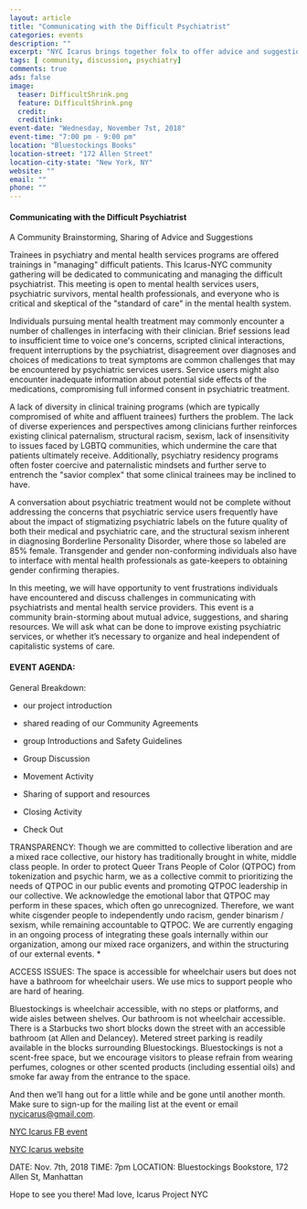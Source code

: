 ```yaml
---
layout: article
title: "Communicating with the Difficult Psychiatrist"
categories: events
description: ""
excerpt: "NYC Icarus brings together folx to offer advice and suggestions about communicating with psychiatrists"
tags: [ community, discussion, psychiatry]
comments: true
ads: false
image:
  teaser: DifficultShrink.png
  feature: DifficultShrink.png
  credit: 
  creditlink: 
event-date: "Wednesday, November 7st, 2018"
event-time: "7:00 pm - 9:00 pm"
location: "Bluestockings Books"
location-street: "172 Allen Street"
location-city-state: "New York, NY"
website: ""
email: ""
phone: ""
---
```


#### Communicating with the Difficult Psychiatrist

A Community Brainstorming, Sharing of Advice and Suggestions

Trainees in psychiatry and mental health services programs are offered trainings in "managing" difficult patients. This Icarus-NYC community gathering will be dedicated to communicating and managing the difficult psychiatrist. This meeting is open to mental health services users, psychiatric survivors, mental health professionals, and everyone who is critical and skeptical of the "standard of care" in the mental health system.

Individuals pursuing mental health treatment may commonly encounter a number of challenges in interfacing with their clinician. Brief sessions lead to insufficient time to voice one's concerns, scripted clinical interactions, frequent interruptions by the psychiatrist, disagreement over diagnoses and choices of medications to treat symptoms are common challenges that may be encountered by psychiatric services users. Service users might also encounter inadequate information about potential side effects of the medications, compromising full informed consent in psychiatric treatment.

A lack of diversity in clinical training programs (which are typically compromised of white and affluent trainees) furthers the problem. The lack of diverse experiences and perspectives among clinicians further reinforces existing clinical paternalism, structural racism, sexism, lack of insensitivity to issues faced by LGBTQ communities, which undermine the care that patients ultimately receive. Additionally, psychiatry residency programs often foster coercive and paternalistic mindsets and further serve to entrench the "savior complex" that some clinical trainees may be inclined to have.

A conversation about psychiatric treatment would not be complete without addressing the concerns that psychiatric service users frequently have about the impact of stigmatizing psychiatric labels on the future quality of both their medical and psychiatric care, and the structural sexism inherent in diagnosing Borderline Personality Disorder, where those so labeled are 85% female. Transgender and gender non-conforming individuals also have to interface with mental health professionals as gate-keepers to obtaining gender confirming therapies.

In this meeting, we will have opportunity to vent frustrations individuals have encountered and discuss challenges in communicating with psychiatrists and mental health service providers. This event is a community brain-storming about mutual advice, suggestions, and sharing resources. We will ask what can be done to improve existing psychiatric services, or whether it’s necessary to organize and heal independent of capitalistic systems of care.


#### EVENT AGENDA:

General Breakdown:

* our project introduction

* shared reading of our Community Agreements

* group Introductions and Safety Guidelines

* Group Discussion

* Movement Activity

* Sharing of support and resources

* Closing Activity

* Check Out


TRANSPARENCY:
Though we are committed to collective liberation and are a mixed race collective, our history has traditionally brought in white, middle class people. In order to protect Queer Trans People of Color (QTPOC) from tokenization and psychic harm, we as a collective commit to prioritizing the needs of QTPOC in our public events and promoting QTPOC leadership in our collective. We acknowledge the emotional labor that QTPOC may perform in these spaces, which often go unrecognized. Therefore, we want white cisgender people to independently undo racism, gender binarism / sexism, while remaining accountable to QTPOC. We are currently engaging in an ongoing process of integrating these goals internally within our organization, among our mixed race organizers, and within the structuring of our external events. *

ACCESS ISSUES: The space is accessible for wheelchair users but does not have a bathroom for wheelchair users. We use mics to support people who are hard of hearing.

Bluestockings is wheelchair accessible, with no steps or platforms, and wide aisles between shelves. Our bathroom is not wheelchair accessible. There is a Starbucks two short blocks down the street with an accessible bathroom (at Allen and Delancey). Metered street parking is readily available in the blocks surrounding Bluestockings. Bluestockings is not a scent-free space, but we encourage visitors to please refrain from wearing perfumes, colognes or other scented products (including essential oils) and smoke far away from the entrance to the space.

And then we’ll hang out for a little while and be gone until another month. Make sure to sign-up for the mailing list at the event or email nycicarus@gmail.com.

[NYC Icarus FB event](https://www.facebook.com/events/744469872571592/)

[NYC Icarus website](http://nycicarus.org/events/DifficultShrink/)


DATE: Nov. 7th, 2018
TIME: 7pm
LOCATION: Bluestockings Bookstore, 172 Allen St, Manhattan

Hope to see you there!
Mad love, Icarus Project NYC
